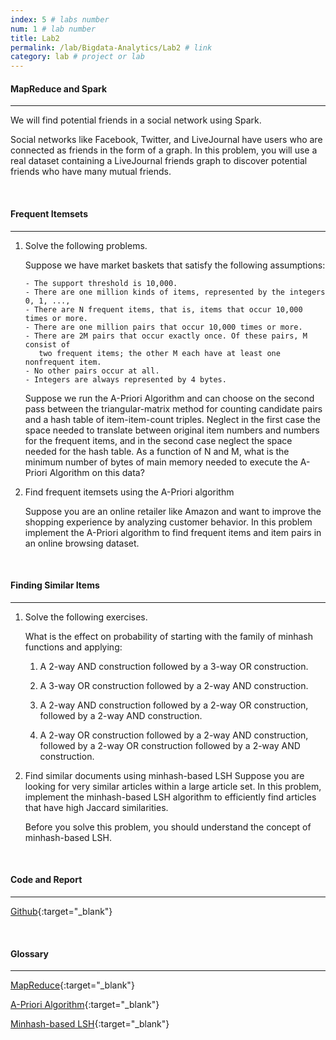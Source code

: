 ```yaml
---
index: 5 # labs number
num: 1 # lab number
title: Lab2
permalink: /lab/Bigdata-Analytics/Lab2 # link
category: lab # project or lab
---
```


#### **MapReduce and Spark**

---

We will find potential friends in a social network using Spark.

Social networks like Facebook, Twitter, and LiveJournal have users who are connected as friends in the form of a graph. In this problem, you will use a real dataset containing a LiveJournal friends graph to discover potential friends who have many mutual friends.

<br>

#### **Frequent Itemsets**

---

1. Solve the following problems.

   Suppose we have market baskets that satisfy the following assumptions:

   ```
   - The support threshold is 10,000.
   - There are one million kinds of items, represented by the integers 0, 1, ...,
   - There are N frequent items, that is, items that occur 10,000 times or more.
   - There are one million pairs that occur 10,000 times or more.
   - There are 2M pairs that occur exactly once. Of these pairs, M consist of
      two frequent items; the other M each have at least one nonfrequent item.
   - No other pairs occur at all.
   - Integers are always represented by 4 bytes.
   ```

   Suppose we run the A-Priori Algorithm and can choose on the second pass between the triangular-matrix method for counting candidate pairs and a hash table of item-item-count triples. Neglect in the first case the space needed to translate between original item numbers and numbers for the frequent items, and in the second case neglect the space needed for the hash table. As a function of N and M, what is the minimum number of bytes of main memory needed to execute the A-Priori Algorithm on this data?

2. Find frequent itemsets using the A-Priori algorithm

   Suppose you are an online retailer like Amazon and want to improve the shopping experience by analyzing customer behavior. In this problem implement the A-Priori algorithm to find frequent items and item pairs in an online browsing dataset.

<br>

#### **Finding Similar Items**

---

1. Solve the following exercises.

   What is the effect on probability of starting with the family of minhash functions and applying:

   1. A 2-way AND construction followed by a 3-way OR construction.

   2. A 3-way OR construction followed by a 2-way AND construction.

   3. A 2-way AND construction followed by a 2-way OR construction, followed
      by a 2-way AND construction.

   4. A 2-way OR construction followed by a 2-way AND construction, followed
      by a 2-way OR construction followed by a 2-way AND construction.

2. Find similar documents using minhash-based LSH
   Suppose you are looking for very similar articles within a large article set. In this problem, implement the minhash-based LSH algorithm to efficiently find articles that have high Jaccard similarities.

   Before you solve this problem, you should understand the concept of minhash-based LSH.

<br>

#### **Code and Report**

---

[Github](https://github.com/Heejinee3/Bigdata-Analytics/tree/master/Lab2){:target="\_blank"}

<br>

#### **Glossary**

---

[MapReduce](https://velog.io/@chunjakim/MapReduce){:target="\_blank"}

[A-Priori Algorithm](https://velog.io/@chunjakim/A-Priori-Algorithm){:target="\_blank"}

[Minhash-based LSH](https://velog.io/@chunjakim/minhash-based-LSH-MinHash-based-Locality-Sensitive-Hashing){:target="\_blank"}
